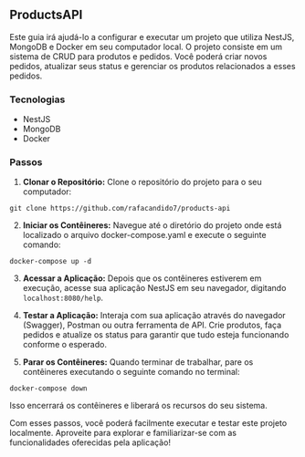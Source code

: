## ProductsAPI

Este guia irá ajudá-lo a configurar e executar um projeto que utiliza NestJS, MongoDB e Docker em seu computador local. O projeto consiste em um sistema de CRUD para produtos e pedidos. Você poderá criar novos pedidos, atualizar seus status e gerenciar os produtos relacionados a esses pedidos.

### Tecnologias
- NestJS
- MongoDB
- Docker

### Passos

1. **Clonar o Repositório:**
  Clone o repositório do projeto para o seu computador:

  ```
  git clone https://github.com/rafacandido7/products-api
  ```

2. **Iniciar os Contêineres:**
  Navegue até o diretório do projeto onde está localizado o arquivo docker-compose.yaml e execute o seguinte comando:

  ```
  docker-compose up -d
  ```

3. **Acessar a Aplicação:**
  Depois que os contêineres estiverem em execução, acesse sua aplicação NestJS em seu navegador, digitando `localhost:8080/help`.

4. **Testar a Aplicação:**
  Interaja com sua aplicação através do navegador (Swagger), Postman ou outra ferramenta de API. Crie produtos, faça pedidos e atualize os status para garantir que tudo esteja funcionando conforme o esperado.

5. **Parar os Contêineres:**
  Quando terminar de trabalhar, pare os contêineres executando o seguinte comando no terminal:

  ```
  docker-compose down
  ```

  Isso encerrará os contêineres e liberará os recursos do seu sistema.

Com esses passos, você poderá facilmente executar e testar este projeto localmente. Aproveite para explorar e familiarizar-se com as funcionalidades oferecidas pela aplicação!
